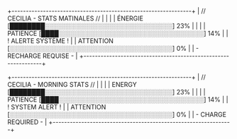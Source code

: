 



+---------------------------------------------------------------+
|               // CECILIA - STATS MATINALES //                 |
|                                                               |
|   ÉNERGIE    [████████░░░░░░░░░░░░░░░░░░░░░░░░░░░░░]  23%     |
|                                                               |
|   PATIENCE   [████░░░░░░░░░░░░░░░░░░░░░░░░░░░░░░░░░]  14%     |
|                                   ! ALERTE SYSTÈME !          |
|   ATTENTION  [░░░░░░░░░░░░░░░░░░░░░░░░░░░░░░░░░░░░░]  0%      |
|                                   - RECHARGE REQUISE -        |
+---------------------------------------------------------------+




+---------------------------------------------------------------+
|               // CECILIA - MORNING STATS  //                  |
|                                                               |
|   ENERGY     [████████░░░░░░░░░░░░░░░░░░░░░░░░░░░░░]  23%     |
|                                                               |
|   PATIENCE   [████░░░░░░░░░░░░░░░░░░░░░░░░░░░░░░░░░]  14%     |
|                                   !  SYSTEM ALERT  !          |
|   ATTENTION  [░░░░░░░░░░░░░░░░░░░░░░░░░░░░░░░░░░░░░]  0%      |
|                                   - CHARGE REQUIRED -         |
+---------------------------------------------------------------+

